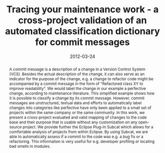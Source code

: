 ---
abstract: A commit message is a description of a change in a Version Control System
  (VCS). Besides the actual description of the change, it can also serve as an indicator
  for the purpose of the change, e.g. a change to refactor code might be accompanied
  by a commit message in the form of "Refactored class XY to improve readability".
  We would label the change in our example a perfective change, according to maintenance
  literature. This simplified example shows how it is possible to classify a change
  by its commit message. However, commit messages are unstructured, textual data and
  efforts to automatically label changes into categories like perfective have only
  been applied to a small set of projects within the same company or the same community.
  In this work, we present a cross-project evaluated and valid mapping of changes
  to the code base and their purpose that is usable without any customization on any
  open-source project. We provide further the Eclipse Plug-In Subcat which allows
  for a comfortable analysis of projects from within Eclipse. By using Subcat, we
  are able to automatically assess if a commit to the code was e.g. a bug fix or a
  refactoring. This information is very useful for e.g. developer profiling or locating
  bad smells in modules.
authors:
- Andreas Mauczka
- Markus Huber
- Christian Schanes
- Wolfgang Schramm
- Mario Bernhart
- Thomas Grechenig
date: '2012-03-24'
featured: false
links:
- name: Publik
  url: https://publik.tuwien.ac.at/showentry.php?ID=215174&lang=2
publication: 'Talk: 15th International Conference on Fundamental Approaches to Software
  Engineering (FASE''12), Tallinn, Estonia; 03-24-2012 - 04-01-2012; in: "Proceedings
  of the 15th international conference on Fundamental Approaches to Software Engineering
  (FASE''12)", Springer-Verlag, Berlin, Heidelberg (2012), ISBN: 978-3-642-28871-5;
  301 - 315'
publication_types:
- '1'
publishDate: '2012-03-24'
title: Tracing your maintenance work - a cross-project validation of an automated
  classification dictionary for commit messages
url_pdf: ''
---